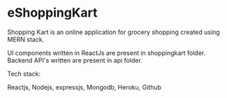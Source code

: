 # eShoppingKart

Shopping Kart is an online application for grocery shopping created using MERN stack.

UI components written in ReactJs are present in shoppingkart folder.
Backend API's written are present in api folder.

Tech stack:

Reactjs, Nodejs, expressjs, Mongodb, Heroku, Github
